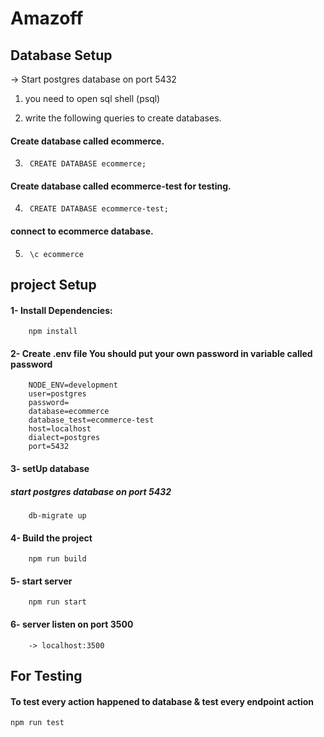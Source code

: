 # Amazoff
## Database Setup
->  Start postgres database on port 5432
1. you need to open sql shell (psql) 

2. write the following queries to create databases.
#### Create database called ecommerce.
3.      CREATE DATABASE ecommerce;
#### Create database called ecommerce-test for testing.
4.      CREATE DATABASE ecommerce-test;
#### connect to ecommerce database.
5.      \c ecommerce


## project Setup
#### 1- Install Dependencies:
        npm install
#### 2- Create .env file **You should put your own password in variable called password**
        NODE_ENV=development
        user=postgres
        password=
        database=ecommerce
        database_test=ecommerce-test
        host=localhost
        dialect=postgres  
        port=5432   
#### 3- setUp database
##### start postgres database on port 5432
        db-migrate up 
#### 4- Build the project
        npm run build
#### 5- start server
        npm run start
#### 6- server listen on port 3500
        -> localhost:3500
## For Testing
#### To test every action happened to database & test every endpoint action
    npm run test 

